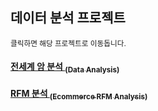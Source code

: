 ## 데이터 분석 프로젝트
<sub> 클릭하면 해당 프로젝트로 이동돕니다.</sub>

#### <a href="https://github.com/SOYOUNGdev/project-data_analysis/wiki/Global-Cancer-Analysis(Data-Analysis-Project)"> 전세계 암 분석 <sub>(Data Analysis)</sub> </a>

#### <a href="https://github.com/SOYOUNGdev/project-data_analysis/wiki/Ecommerce-RFM-Analysis-(RFM-Analysis-Project)"> RFM 분석 <sub>(Ecommerce RFM Analysis)</sub> </a>
